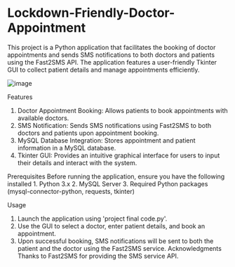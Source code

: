 # Lockdown-Friendly-Doctor-Appointment
This project is a Python application that facilitates the booking of doctor appointments and sends SMS notifications to both doctors and patients using the Fast2SMS API. The application features a user-friendly Tkinter GUI to collect patient details and manage appointments efficiently.

![image](https://github.com/user-attachments/assets/c5b833f6-3655-4adf-88d2-d5da751339c7)

Features
  1. Doctor Appointment Booking: Allows patients to book appointments with available doctors.
  2. SMS Notification: Sends SMS notifications using Fast2SMS to both doctors and patients upon appointment booking.
  3. MySQL Database Integration: Stores appointment and patient information in a MySQL database.
  4. Tkinter GUI: Provides an intuitive graphical interface for users to input their details and interact with the system.

Prerequisites
  Before running the application, ensure you have the following installed
    1. Python 3.x
    2. MySQL Server
    3. Required Python packages (mysql-connector-python, requests, tkinter)

Usage
  1. Launch the application using 'project final code.py'.
  2. Use the GUI to select a doctor, enter patient details, and book an appointment.
  3. Upon successful booking, SMS notifications will be sent to both the patient and the doctor using the Fast2SMS service.
Acknowledgments
  Thanks to Fast2SMS for providing the SMS service API.
